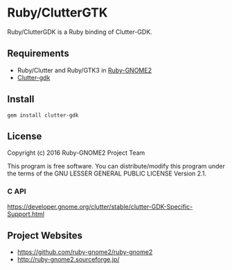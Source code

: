 # Ruby/ClutterGTK

Ruby/ClutterGDK is a Ruby binding of Clutter-GDK.

## Requirements

* Ruby/Clutter and Ruby/GTK3 in
  [Ruby-GNOME2](http://ruby-gnome2.sourceforge.jp/)
* [Clutter-gdk](http://blogs.gnome.org/clutter/)

## Install

    gem install clutter-gdk

## License

Copyright (c) 2016 Ruby-GNOME2 Project Team

This program is free software. You can distribute/modify this program
under the terms of the GNU LESSER GENERAL PUBLIC LICENSE Version 2.1.

### C API

https://developer.gnome.org/clutter/stable/clutter-GDK-Specific-Support.html

## Project Websites

*  https://github.com/ruby-gnome2/ruby-gnome2
*  http://ruby-gnome2.sourceforge.jp/
